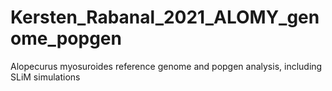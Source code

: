 # Kersten_Rabanal_2021_ALOMY_genome_popgen
Alopecurus myosuroides reference genome and popgen analysis, including SLiM simulations
